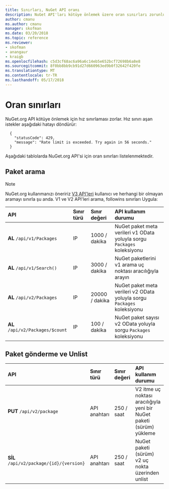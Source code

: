 ```yaml
---
title: Sınırları, NuGet API oranı
description: NuGet API'ları kötüye önlemek üzere oran sınırları zorunlu.
author: cmanu
ms.author: cmanu
manager: skofman
ms.date: 03/20/2018
ms.topic: reference
ms.reviewer:
- skofman
- anangaur
- kraigb
ms.openlocfilehash: c5d3cf68ac6a96a6c14eb5e652bcf72698b6a8e8
ms.sourcegitcommit: 8f0bb8bb9cb91d27d660963ed9b0f32642f420fe
ms.translationtype: MT
ms.contentlocale: tr-TR
ms.lasthandoff: 05/17/2018
---
```

# <a name="rate-limits"></a>Oran sınırları

NuGet.org API kötüye önlemek için hız sınırlaması zorlar. Hız sınırı aşan istekler aşağıdaki hatayı döndürür: 

  ~~~
    {
      "statusCode": 429,
      "message": "Rate limit is exceeded. Try again in 56 seconds."
    }
  ~~~

Aşağıdaki tablolarda NuGet.org API'si için oran sınırları listelenmektedir.

## <a name="package-search"></a>Paket arama

> [!Note]
> NuGet.org kullanmanızı öneririz [V3 API'leri](https://docs.microsoft.com/nuget/api/search-query-service-resource) kullanıcı ve herhangi bir olmayan aramayı sınırla şu anda. V1 ve V2 API'leri arama, followins sınırları Uygula:


| API | Sınır türü | Sınır değeri | API kullanım durumu |
|:---|:---|:---|:---|
**AL** `/api/v1/Packages` | IP | 1000 / dakika | NuGet paket meta verileri v1 OData yoluyla sorgu `Packages` koleksiyonu |
**AL** `/api/v1/Search()` | IP | 3000 / dakika | NuGet paketlerini v1 arama uç noktası aracılığıyla arayın | 
**AL** `/api/v2/Packages` | IP | 20000 / dakika | NuGet paket meta verileri v2 OData yoluyla sorgu `Packages` koleksiyonu | 
**AL** `/api/v2/Packages/$count` | IP | 100 / dakika | NuGet paket sayısı v2 OData yoluyla sorgu `Packages` koleksiyonu | 

## <a name="package-push-and-unlist"></a>Paket gönderme ve Unlist

| API | Sınır türü | Sınır değeri | API kullanım durumu | 
|:---|:---|:---|:--- |
**PUT** `/api/v2/package` | API anahtarı | 250 / saat | V2 itme uç noktası aracılığıyla yeni bir NuGet paketi (sürüm) yükleme 
**SİL** `/api/v2/package/{id}/{version}` | API anahtarı | 250 / saat | NuGet paketi (sürüm) v2 uç nokta üzerinden unlist 
